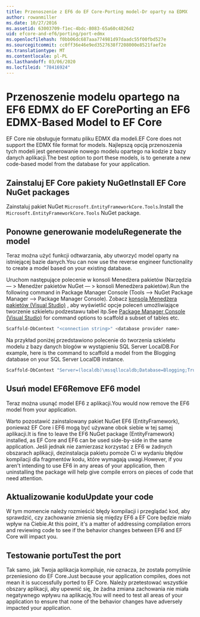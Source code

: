 ```yaml
---
title: Przenoszenie z EF6 do EF Core-Porting model-Dr oparty na EDMX
author: rowanmiller
ms.date: 10/27/2016
ms.assetid: 63003709-f1ec-4bdc-8083-65a60c4826d2
uid: efcore-and-ef6/porting/port-edmx
ms.openlocfilehash: f0bb06dc687aaa774981d97daadc55f00fbd527e
ms.sourcegitcommit: cc0ff36e46e9ed3527638f7208000e8521faef2e
ms.translationtype: MT
ms.contentlocale: pl-PL
ms.lasthandoff: 03/06/2020
ms.locfileid: "78416924"
---
```

# <a name="porting-an-ef6-edmx-based-model-to-ef-core"></a><span data-ttu-id="39ae1-102">Przenoszenie modelu opartego na EF6 EDMX do EF Core</span><span class="sxs-lookup"><span data-stu-id="39ae1-102">Porting an EF6 EDMX-Based Model to EF Core</span></span>

<span data-ttu-id="39ae1-103">EF Core nie obsługuje formatu pliku EDMX dla modeli.</span><span class="sxs-lookup"><span data-stu-id="39ae1-103">EF Core does not support the EDMX file format for models.</span></span> <span data-ttu-id="39ae1-104">Najlepszą opcją przenoszenia tych modeli jest generowanie nowego modelu opartego na kodzie z bazy danych aplikacji.</span><span class="sxs-lookup"><span data-stu-id="39ae1-104">The best option to port these models, is to generate a new code-based model from the database for your application.</span></span>

## <a name="install-ef-core-nuget-packages"></a><span data-ttu-id="39ae1-105">Zainstaluj EF Core pakiety NuGet</span><span class="sxs-lookup"><span data-stu-id="39ae1-105">Install EF Core NuGet packages</span></span>

<span data-ttu-id="39ae1-106">Zainstaluj pakiet NuGet `Microsoft.EntityFrameworkCore.Tools`.</span><span class="sxs-lookup"><span data-stu-id="39ae1-106">Install the `Microsoft.EntityFrameworkCore.Tools` NuGet package.</span></span>

## <a name="regenerate-the-model"></a><span data-ttu-id="39ae1-107">Ponowne generowanie modelu</span><span class="sxs-lookup"><span data-stu-id="39ae1-107">Regenerate the model</span></span>

<span data-ttu-id="39ae1-108">Teraz można użyć funkcji odtwarzania, aby utworzyć model oparty na istniejącej bazie danych.</span><span class="sxs-lookup"><span data-stu-id="39ae1-108">You can now use the reverse engineer functionality to create a model based on your existing database.</span></span>

<span data-ttu-id="39ae1-109">Uruchom następujące polecenie w konsoli Menedżera pakietów (Narzędzia — > Menedżer pakietów NuGet — > konsoli Menedżera pakietów).</span><span class="sxs-lookup"><span data-stu-id="39ae1-109">Run the following command in Package Manager Console (Tools –> NuGet Package Manager –> Package Manager Console).</span></span> <span data-ttu-id="39ae1-110">Zobacz [konsola Menedżera pakietów (Visual Studio)](../../core/miscellaneous/cli/powershell.md) , aby wyświetlić opcje poleceń umożliwiające tworzenie szkieletu podzestawu tabel itp.</span><span class="sxs-lookup"><span data-stu-id="39ae1-110">See [Package Manager Console (Visual Studio)](../../core/miscellaneous/cli/powershell.md) for command options to scaffold a subset of tables etc.</span></span>

``` powershell
Scaffold-DbContext "<connection string>" <database provider name>
```

<span data-ttu-id="39ae1-111">Na przykład poniżej przedstawiono polecenie do tworzenia szkieletu modelu z bazy danych blogów w wystąpieniu SQL Server LocalDB.</span><span class="sxs-lookup"><span data-stu-id="39ae1-111">For example, here is the command to scaffold a model from the Blogging database on your SQL Server LocalDB instance.</span></span>

``` powershell
Scaffold-DbContext "Server=(localdb)\mssqllocaldb;Database=Blogging;Trusted_Connection=True;" Microsoft.EntityFrameworkCore.SqlServer
```

## <a name="remove-ef6-model"></a><span data-ttu-id="39ae1-112">Usuń model EF6</span><span class="sxs-lookup"><span data-stu-id="39ae1-112">Remove EF6 model</span></span>

<span data-ttu-id="39ae1-113">Teraz można usunąć model EF6 z aplikacji.</span><span class="sxs-lookup"><span data-stu-id="39ae1-113">You would now remove the EF6 model from your application.</span></span>

<span data-ttu-id="39ae1-114">Warto pozostawić zainstalowany pakiet NuGet EF6 (EntityFramework), ponieważ EF Core i EF6 mogą być używane obok siebie w tej samej aplikacji.</span><span class="sxs-lookup"><span data-stu-id="39ae1-114">It is fine to leave the EF6 NuGet package (EntityFramework) installed, as EF Core and EF6 can be used side-by-side in the same application.</span></span> <span data-ttu-id="39ae1-115">Jeśli jednak nie zamierzasz korzystać z EF6 w żadnych obszarach aplikacji, dezinstalacja pakietu pomoże Ci w wydaniu błędów kompilacji dla fragmentów kodu, które wymagają uwagi.</span><span class="sxs-lookup"><span data-stu-id="39ae1-115">However, if you aren't intending to use EF6 in any areas of your application, then uninstalling the package will help give compile errors on pieces of code that need attention.</span></span>

## <a name="update-your-code"></a><span data-ttu-id="39ae1-116">Aktualizowanie kodu</span><span class="sxs-lookup"><span data-stu-id="39ae1-116">Update your code</span></span>

<span data-ttu-id="39ae1-117">W tym momencie należy rozmieścić błędy kompilacji i przeglądać kod, aby sprawdzić, czy zachowanie zmienia się między EF6 a EF Core będzie miało wpływ na Ciebie.</span><span class="sxs-lookup"><span data-stu-id="39ae1-117">At this point, it's a matter of addressing compilation errors and reviewing code to see if the behavior changes between EF6 and EF Core will impact you.</span></span>

## <a name="test-the-port"></a><span data-ttu-id="39ae1-118">Testowanie portu</span><span class="sxs-lookup"><span data-stu-id="39ae1-118">Test the port</span></span>

<span data-ttu-id="39ae1-119">Tak samo, jak Twoja aplikacja kompiluje, nie oznacza, że została pomyślnie przeniesiono do EF Core.</span><span class="sxs-lookup"><span data-stu-id="39ae1-119">Just because your application compiles, does not mean it is successfully ported to EF Core.</span></span> <span data-ttu-id="39ae1-120">Należy przetestować wszystkie obszary aplikacji, aby upewnić się, że żadna zmiana zachowania nie miała negatywnego wpływu na aplikację.</span><span class="sxs-lookup"><span data-stu-id="39ae1-120">You will need to test all areas of your application to ensure that none of the behavior changes have adversely impacted your application.</span></span>

